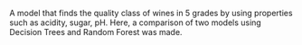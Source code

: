 A model that finds the quality class of wines in 5 grades by using properties such as acidity, sugar, pH. Here, a comparison of two models using Decision Trees and Random Forest was made.
